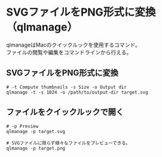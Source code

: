 # SVGファイルをPNG形式に変換（qlmanage）

qlmanageはMacのクイックルックを使用するコマンド。  
ファイルの閲覧や編集をコマンドラインから行える。

## SVGファイルをPNG形式に変換
```shell
# -t Compute thumbnails -s Size -o Output dir
qlmanage -t -s 1024 -o /path/to/output-dir target.svg
```

## ファイルをクイックルックで開く
```shell
# -p Preview
qlmanage -p target.svg

# SVGファイルに限らず様々なファイルをプレビューできる。
qlmanage -p target.png
```
